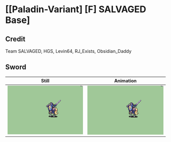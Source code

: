 # [\[Paladin-Variant\] \[F\] SALVAGED Base]

## Credit

Team SALVAGED, HGS, Levin64, RJ_Exists, Obsidian_Daddy
	
## Sword

| Still | Animation |
| :---: | :-------: |
| ![Sword still](./Sword_000.png) | ![Sword animation](./Sword.gif) |
